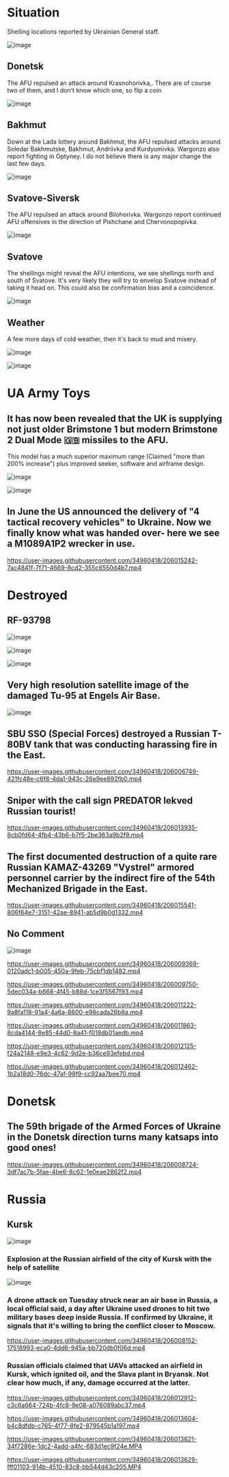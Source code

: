 # Situation 

Shelling locations reported by Ukrainian General staff.

![image](https://user-images.githubusercontent.com/34960418/206005008-560e018c-7b1a-4623-89fd-0fc1dc2d457b.png)


## Donetsk

The AFU repulsed an attack around Krasnohorivka,. There are of course two of them, and I don't know which one, so flip a coin

![image](https://user-images.githubusercontent.com/34960418/206004605-a237abb6-7937-40b2-94a7-7e72036d4e8d.png)


## Bakhmut

Down at the Lada lottery around Bakhmut, the AFU repulsed attacks around Soledar Bakhmutske, Bakhmut, Andriivka and Kurdyumivka. Wargonzo also report fighting in Optyney. I do not believe there is any major change the last few days.

![image](https://user-images.githubusercontent.com/34960418/206004668-48dfc94b-d7c4-4f9d-8c30-6a1b838a64eb.png)


## Svatove-Siversk

The AFU repulsed an attack around Bilohorivka. Wargonzo report continued AFU offensives in the direction of Pishchane and Chervonopopivka.

![image](https://user-images.githubusercontent.com/34960418/206004749-b0cbb7ba-e73b-41ec-90bc-78cc0bd60929.png)


## Svatove

The shellings might reveal the AFU intentions, we see shellings north and south of Svatove. It's very likely they will try to envelop Svatove instead of taking it head on. This could also be confirmation bias and a coincidence.

![image](https://user-images.githubusercontent.com/34960418/206004789-ce10a8ea-6a8d-4d0f-97e6-e731602c8d18.png)


## Weather

A few more days of cold weather, then it's back to mud and misery.

![image](https://user-images.githubusercontent.com/34960418/206004931-c2e5fbaa-9b40-4945-86ea-26d5a72118aa.png)

![image](https://user-images.githubusercontent.com/34960418/206004965-9fbaeabe-91cf-4423-a3bb-db3649621864.png)


# UA Army Toys

## It has now been revealed that the UK is supplying not just older Brimstone 1 but modern Brimstone 2 Dual Mode 🇬🇧 missiles to the AFU.

This model has a much superior maximum range (Claimed "more than 200% increase") plus improved seeker, software and airframe design.

![image](https://user-images.githubusercontent.com/34960418/206010474-b778dd0a-849d-43b9-bada-53d592432674.png)

![image](https://user-images.githubusercontent.com/34960418/206010483-3c2997c6-eb8e-460b-8ef0-79fd9649f9f1.png)

## In June the US announced the delivery of "4 tactical recovery vehicles" to Ukraine. Now we finally know what was handed over- here we see a M1089A1P2 wrecker in use.

https://user-images.githubusercontent.com/34960418/206015242-7ac4841f-7f71-4669-8cd2-355c6550d4b7.mp4


# Destroyed

## RF-93798

![image](https://user-images.githubusercontent.com/34960418/206010823-a3982a5b-3995-4b86-8532-e4077bca75cc.png)

![image](https://user-images.githubusercontent.com/34960418/206010831-ba93f3df-1004-4c6d-a6e1-9deae8934ae3.png)

![image](https://user-images.githubusercontent.com/34960418/206010862-0f179972-f004-434c-885f-04ab6e9a120e.png)

## Very high resolution satellite image of the damaged Tu-95 at Engels Air Base. 

![image](https://user-images.githubusercontent.com/34960418/206003927-e2bf411b-8e60-4d47-87f5-efc8b8f7a010.png)

## SBU SSO (Special Forces) destroyed a Russian T-80BV tank that was conducting harassing fire in the East.

https://user-images.githubusercontent.com/34960418/206006749-421fc48e-c6f8-4da1-943c-26e9ee892fb0.mp4

## Sniper with the call sign PREDATOR lekved Russian tourist!

https://user-images.githubusercontent.com/34960418/206013935-8cb0fd64-4fb4-43b6-b7f5-2be363a9b2f9.mp4

## The first documented destruction of a quite rare Russian KAMAZ-43269 "Vystrel" armored personnel carrier by the indirect fire of the 54th Mechanized Brigade in the East.

https://user-images.githubusercontent.com/34960418/206015541-806f64e7-3151-42ae-8941-ab5d9b0d1332.mp4

## No Comment

![image](https://user-images.githubusercontent.com/34960418/206009501-5299704b-0a63-4d95-b5f5-0127a73c6540.png)

https://user-images.githubusercontent.com/34960418/206009369-0120adc1-b005-450a-9feb-75cbf1db1482.mp4

https://user-images.githubusercontent.com/34960418/206009750-5dec034a-b668-4f45-b88d-1ce3f5567f93.mp4

https://user-images.githubusercontent.com/34960418/206011222-9a8fa118-91a4-4a6a-8600-e98cada26b8a.mp4

https://user-images.githubusercontent.com/34960418/206011863-8cda4144-8e85-44d0-8a41-f018db01aedb.mp4

https://user-images.githubusercontent.com/34960418/206012125-f24a2148-e9e3-4c62-9d2e-b36ce93efebd.mp4

https://user-images.githubusercontent.com/34960418/206012462-1b2a18d0-76dc-47af-98f9-cc92aa7bee70.mp4


# Donetsk

## The 59th brigade of the Armed Forces of Ukraine in the Donetsk direction turns many katsaps into good ones!

https://user-images.githubusercontent.com/34960418/206008724-3df7ac7b-5fae-4be6-8c62-1e0eae2862f2.mp4


# Russia

## Kursk

![image](https://user-images.githubusercontent.com/34960418/206013697-f5ab5dc5-5da5-4501-b2fc-ec29494b8fd5.png)

### Explosion at the Russian airfield of the city of Kursk with the help of satellite

![image](https://user-images.githubusercontent.com/34960418/206007438-3e154d4b-6dfe-45b6-8c10-812ff5d0c510.png)

### A drone attack on Tuesday struck near an air base in Russia, a local official said, a day after Ukraine used drones to hit two military bases deep inside Russia. If confirmed by Ukraine, it signals that it's willing to bring the conflict closer to Moscow.

https://user-images.githubusercontent.com/34960418/206008152-17518993-eca0-4dd6-945a-bb720db0f06d.mp4

### Russian officials claimed that UAVs attacked an airfield in Kursk, which ignited oil, and the Slava plant in Bryansk. Not clear how much, if any, damage occurred at the latter. 

https://user-images.githubusercontent.com/34960418/206012912-c3c6a664-724b-4fc8-9e08-a076089abc37.mp4

https://user-images.githubusercontent.com/34960418/206013604-b4c8dfdb-c765-4f77-8fe2-879545b1a197.mp4

https://user-images.githubusercontent.com/34960418/206013621-34f7286e-1dc2-4add-a4fc-683d1ec9f24e.MP4

https://user-images.githubusercontent.com/34960418/206013629-fff01103-914b-4510-83c8-bb544d43c205.MP4


